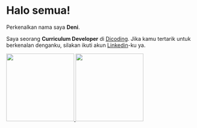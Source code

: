 # Halo semua! 

Perkenalkan nama saya **Deni**.

Saya seorang **Curriculum Developer** di [Dicoding](https://www.dicoding.com/).
Jika kamu tertarik untuk berkenalan denganku, silakan ikuti akun [Linkedin](https://www.linkedin.com/in/deni-d-46041a213)-ku ya.

<p align="left">
<a href="https://github.com/deni2403">
  <img height="180em" src="https://github-readme-stats-eight-theta.vercel.app/api?username=deni2403&show_icons=true&theme=algolia&include_all_commits=true&count_private=true"/>
  <img height="180em" src="https://github-readme-stats-eight-theta.vercel.app/api/top-langs/?username=deni2403&layout=compact&langs_count=8&theme=algolia"/>
</a>
</p>
